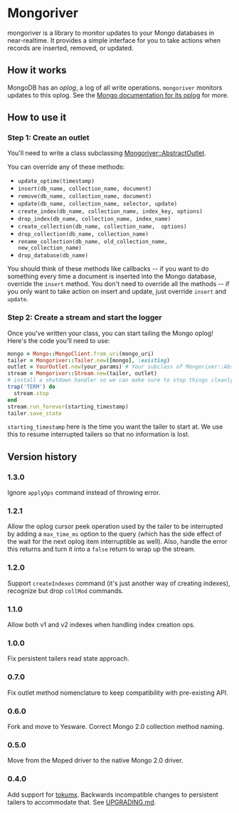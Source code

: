 # Mongoriver

mongoriver is a library to monitor updates to your Mongo databases in
near-realtime. It provides a simple interface for you to take actions
when records are inserted, removed, or updated.


## How it works

MongoDB has an *oplog*, a log of all write operations. `mongoriver` monitors
updates to this oplog. See the [Mongo documentation for its oplog](http://docs.mongodb.org/manual/core/replica-set-oplog/) for more.

## How to use it

### Step 1: Create an outlet

You'll need to write a class subclassing
[Mongoriver::AbstractOutlet](https://github.com/Yesware/mongoriver/blob/master/lib/mongoriver/abstract_outlet.rb).

You can override any of these methods:

* `update_optime(timestamp)`
* `insert(db_name, collection_name, document)`
* `remove(db_name, collection_name, document)`
* `update(db_name, collection_name, selector, update)`
* `create_index(db_name, collection_name, index_key, options)`
* `drop_index(db_name, collection_name, index_name)`
* `create_collection(db_name, collection_name,  options)`
* `drop_collection(db_name, collection_name)`
* `rename_collection(db_name, old_collection_name, new_collection_name)`
* `drop_database(db_name)`


You should think of these methods like callbacks -- if you want to do something
every time a document is inserted into the Mongo database, override the
`insert` method. You don't need to override all the methods -- if you only want
to take action on insert and update, just override `insert` and `update`.

### Step 2: Create a stream and start the logger

Once you've written your class, you can start tailing the Mongo oplog! Here's
the code you'll need to use:

```ruby
mongo = Mongo::MongoClient.from_uri(mongo_uri)
tailer = Mongoriver::Tailer.new([mongo], :existing)
outlet = YourOutlet.new(your_params) # Your subclass of Mongoriver::AbstractOutlet here
stream = Mongoriver::Stream.new(tailer, outlet)
# install a shutdown handler so we can make sure to stop things cleanly
trap('TERM') do
  stream.stop
end
stream.run_forever(starting_timestamp)
tailer.save_state
```

`starting_timestamp` here is the time you want the tailer to start at. We use
this to resume interrupted tailers so that no information is lost.


## Version history

### 1.3.0

Ignore `applyOps` command instead of throwing error.

### 1.2.1

Allow the oplog cursor peek operation used by the tailer to be interrupted
by adding a `max_time_ms` option to the query (which has the side effect of
the wait for the next oplog item interruptible as well).  Also, handle the
error this returns and turn it into a `false` return to wrap up the stream.

### 1.2.0

Support `createIndexes` command (it's just another way of creating indexes),
recognize but drop `collMod` commands.

### 1.1.0

Allow both v1 and v2 indexes when handling index creation ops.

### 1.0.0

Fix persistent tailers read state approach.

### 0.7.0

Fix outlet method nomenclature to keep compatibility with pre-existing API.

### 0.6.0

Fork and move to Yesware. Correct Mongo 2.0 collection method naming.

### 0.5.0

Move from the Moped driver to the native Mongo 2.0 driver.

### 0.4.0

Add support for [tokumx](http://www.tokutek.com/products/tokumx-for-mongodb/). Backwards incompatible changes to persistent tailers to accommodate that. See [UPGRADING.md](UPGRADING.md).

